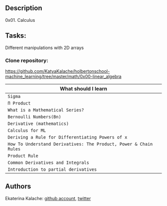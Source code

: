 ## Description
0x01. Calculus
## Tasks:
Different manipulations with 2D arrays
### __Clone repository:__ 
https://github.com/KatyaKalache/holbertonschool-machine_learning/tree/master/math/0x00-linear_algebra

|What should I learn  |
| ---------------- |
|    `Sigma`   |
|    `Π Product`    |
|    `What is a Mathematical Series?` |
|    `Bernoulli Numbers(Bn)` |
|    `Derivative (mathematics)`   |
|    `Calculus for ML`   |
|    `Deriving a Rule for Differentiating Powers of x`    |
| `How To Understand Derivatives: The Product, Power & Chain Rules` |
| `Product Rule` |
| `Common Derivatives and Integrals` |
| `Introduction to partial derivatives` |

## Authors

Ekaterina Kalache: [github account](https://github.com/KatyaKalache), [twitter](https://twitter.com/KatyaKalache)




